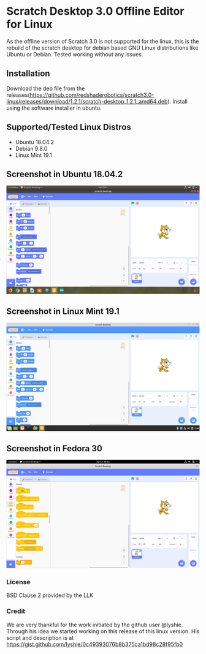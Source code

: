 # Scratch Desktop 3.0 Offline Editor for Linux
As the offline version of Scratch 3.0 is not supported for the linux, this is the rebuild of the scratch desktop for debian based GNU Linux distributions like Ubuntu or Debian. Tested working without any issues.

## Installation
Download the deb file from the releases(https://github.com/redshaderobotics/scratch3.0-linux/releases/download/1.2.1/scratch-desktop_1.2.1_amd64.deb). Install using the software installer in ubuntu.

## Supported/Tested Linux Distros
* Ubuntu 18.04.2
* Debian 9.8.0
* Linux Mint 19.1

## Screenshot in Ubuntu 18.04.2
![Screenshot](screenshot.png)

## Screenshot in Linux Mint 19.1
![Screenshot](screenshotmint.png)

## Screenshot in Fedora 30
![Screenshot](screenshotfedora.png)

### License
BSD Clause 2 provided by the LLK

### Credit
We are very thankful for the work initiated by the github user @lyshie. Through his idea we started working on this release
of this linux version. His script and description is at https://gist.github.com/lyshie/0c49393076b8b375ca1bd98c28f95fb0
